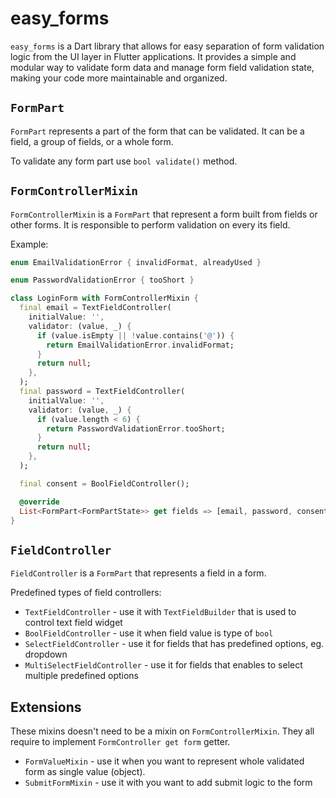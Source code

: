 # easy_forms

`easy_forms` is a Dart library that allows for easy separation of form validation logic from the UI layer in Flutter applications. 
It provides a simple and modular way to validate form data and manage form field validation state, making your code more maintainable and organized.

## `FormPart`

`FormPart` represents a part of the form that can be validated. It can be a field, a group of fields, or a whole form.

To validate any form part use `bool validate()` method.

## `FormControllerMixin`

`FormControllerMixin` is a `FormPart` that represent a form built from fields or other forms. It is responsible to perform validation on every its field.

Example:

```dart
enum EmailValidationError { invalidFormat, alreadyUsed }

enum PasswordValidationError { tooShort }

class LoginForm with FormControllerMixin {
  final email = TextFieldController(
    initialValue: '',
    validator: (value, _) {
      if (value.isEmpty || !value.contains('@')) {
        return EmailValidationError.invalidFormat;
      }
      return null;
    },
  );
  final password = TextFieldController(
    initialValue: '',
    validator: (value, _) {
      if (value.length < 6) {
        return PasswordValidationError.tooShort;
      }
      return null;
    },
  );

  final consent = BoolFieldController();

  @override
  List<FormPart<FormPartState>> get fields => [email, password, consent];
}
```

## `FieldController`

`FieldController` is a `FormPart` that represents a field in a form.

Predefined types of field controllers:

* `TextFieldController` - use it with `TextFieldBuilder` that is used to control text field widget
* `BoolFieldController` - use it when field value is type of `bool`
* `SelectFieldController` - use it for fields that has predefined options, eg. dropdown
* `MultiSelectFieldController` - use it for fields that enables to select multiple predefined options

## Extensions

These mixins doesn't need to be a mixin on `FormControllerMixin`. They all require to implement `FormController get form` getter. 

* `FormValueMixin` - use it when you want to represent whole validated form as single value (object).
* `SubmitFormMixin` - use it with you want to add submit logic to the form